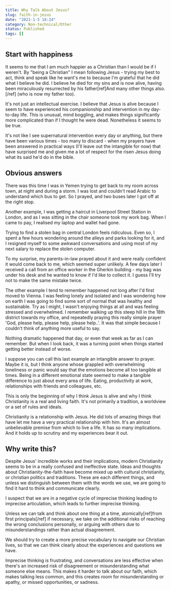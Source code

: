 ```yaml
---
title: Why Talk About Jesus?
slug: faith-in-jesus
date: "2021-1-5 18:24"
category: Non-technical/Other
status: Published
tags: []
---
```


## Start with happiness

It seems to me that I am much happier as a Christian than I would be if I
weren't. By "being a Christian" I mean following Jesus - trying my best to act,
think and speak like he want's me to because I'm grateful that he did what I
believe he did. I believe he died for my sins and is now alive, having been
miraculously resurrected by his father[ref]And many other things also.[/ref]
(who is now my father too).

It's not just an intellectual exercise. I believe that Jesus is alive because I
seem to have experienced his companionship and intervention in my day-to-day
life. This is unusual, mind boggling, and makes things significantly more
complicated than if I thought he were dead. Nonetheless it seems to be true.

It's not like I see supernatural intervention every day or anything, but there
have been various times - too many to discard - when my prayers have been
answered in practical ways (I'll leave out the intangible for now) that have
surprised me and given me a lot of respect for the risen Jesus doing what its
said he'd do in the bible.

## Obvious answers

There was this time I was in Yemen trying to get back to my room across town,
at night and during a storm. I was lost and couldn't read Arabic to understand
which bus to get. So I prayed, and two buses later I got off at the right stop.

Another example, I was getting a haircut in Liverpool Street Station in London,
and as I was sitting in the chair someone took my work bag. When I came to pay,
I realised my laptop and wallet had gone.

Trying to find a stolen bag in central London feels ridiculous. Even so, I spent
a few hours wondering around the alleys and parks looking for it, and I
resigned myself to some awkward conversations and using most of my next salary
to replace the stolen computer.

To my surprise, my parents-in-law prayed about it and were really confident it
would come back to me, which seemed super unlikely. A few days later I received
a call from an office worker in the Gherkin building - my bag was under his
desk and he wanted to know if I'd like to collect it. I guess I'll try not to
make the same mistake twice.

The other example I tend to remember happened not long after I'd first moved to
Vienna. I was feeling lonely and isolated and I was wondering how on earth I
was going to find some sort of normal that was healthy and sustainable. Try as
I might, I wasn't enjoying things at all and was feeling stressed and
overwhelmed. I remember walking up this steep hill in the 18th district towards
my office, and repeatedly praying this really simple prayer 'God, please help,
please help, please help..'. It was that simple because I couldn't think of
anything more useful to say.

Nothing dramatic happened that day, or even that week as far as I can remember.
But when I look back, it was a turning point when things started getting better
instead of worse.

I suppose you can call this last example an intangible answer to prayer. Maybe
it is, but I think anyone whose grappled with overwhelming loneliness or panic
would say that the emotions become all too tangible at times. Being in a
different emotional state seemed to make a tangible difference to just about
every area of life. Eating, productivity at work, relationships with friends
and colleagues, etc.

This is only the beginning of why I think Jesus is alive and why I think
Christianity is a real and living faith. It's not primarily a tradition, a worldview or a set of rules and ideals.

Christianity is a relationship with Jesus. He did lots of amazing things that
have let me have a very practical relationship with him. It's an almost
unbelievable premise from which to live a life. It has so many implications.
And it holds up to scrutiny and my experiences bear it out.

## Why write this?

Despite Jesus' incredible works and their implications, modern Christianity
seems to be in a really confused and ineffective state. Ideas and thoughts
about Christianity-the-faith have become mixed up with cultural christianity,
or christian politics and traditions. These are each different things, and unless we distinguish between them with the words we use, we are going to find it hard to think and communicate clearly.

I suspect that we are in a negative cycle of imprecise thinking leading to imprecise articulation, which leads to further imprecise thinking.

Unless we can talk and think about one thing at a time, atomically[ref]from
first principals[/ref] if necessary, we take on the additional risks of
reaching the wrong conclusions personally, or arguing with others due to
misunderstandings rather than actual disagreement.

We should try to create a more precise vocabulary to navigate our Christian
lives, so that we can think clearly about the experiences and questions we
have.

Imprecise thinking is frustrating, and conversations are less effective when
there's an increased risk of disagreement or misunderstanding what someone
else means. This makes it harder to talk about our faith, which makes talking
less common, and this creates room for misunderstanding or apathy, or missed
opportunities, or sadness.
